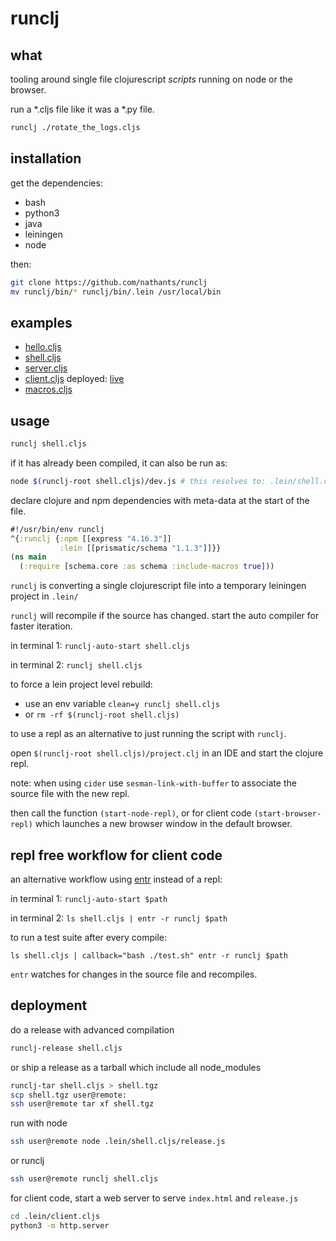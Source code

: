 # runclj

## what

tooling around single file clojurescript *scripts* running on node or the browser.

run a *.cljs file like it was a *.py file.

``` bash
runclj ./rotate_the_logs.cljs
```

## installation

get the dependencies:
- bash
- python3
- java
- leiningen
- node

then:
```bash
git clone https://github.com/nathants/runclj
mv runclj/bin/* runclj/bin/.lein /usr/local/bin
```

## examples

- [hello.cljs](https://github.com/nathants/runclj/blob/master/examples/hello.cljs)
- [shell.cljs](https://github.com/nathants/runclj/blob/master/examples/shell.cljs)
- [server.cljs](https://github.com/nathants/runclj/blob/master/examples/server.cljs)
- [client.cljs](https://github.com/nathants/runclj/blob/master/examples/client.cljs) deployed: [live](https://nathants.com/client.cljs/)
- [macros.cljs](https://github.com/nathants/runclj/blob/master/examples/macros.cljs)

## usage

``` bash
runclj shell.cljs
```

if it has already been compiled, it can also be run as:

``` bash
node $(runclj-root shell.cljs)/dev.js # this resolves to: .lein/shell.cljs/dev.js
```

declare clojure and npm dependencies with meta-data at the start of the file.

``` clojure
#!/usr/bin/env runclj
^{:runclj {:npm [[express "4.16.3"]]
           :lein [[prismatic/schema "1.1.3"]]}}
(ns main
  (:require [schema.core :as schema :include-macros true]))
```

`runclj` is converting a single clojurescript file into a temporary leiningen project in `.lein/`

`runclj` will recompile if the source has changed. start the auto compiler for faster iteration.

in terminal 1: `runclj-auto-start shell.cljs`

in terminal 2: `runclj shell.cljs`

to force a lein project level rebuild:

- use an env variable `clean=y runclj shell.cljs`
- or `rm -rf $(runclj-root shell.cljs)`

to use a repl as an alternative to just running the script with `runclj`.

open `$(runclj-root shell.cljs)/project.clj` in an IDE and start the clojure repl.

note: when using `cider` use `sesman-link-with-buffer` to associate the source file with the new repl.

then call the function `(start-node-repl)`, or for client code `(start-browser-repl)` which launches a new browser window in the default browser.

## repl free workflow for client code

an alternative workflow using [entr](http://www.entrproject.org/) instead of a repl:

in terminal 1: `runclj-auto-start $path`

in terminal 2: `ls shell.cljs | entr -r runclj $path`

to run a test suite after every compile:

`ls shell.cljs | callback="bash ./test.sh" entr -r runclj $path`

`entr` watches for changes in the source file and recompiles.

## deployment

do a release with advanced compilation

```bash
runclj-release shell.cljs
```

or ship a release as a tarball which include all node_modules

```bash
runclj-tar shell.cljs > shell.tgz
scp shell.tgz user@remote:
ssh user@remote tar xf shell.tgz
```

run with node

```bash
ssh user@remote node .lein/shell.cljs/release.js
```

or runclj

```bash
ssh user@remote runclj shell.cljs
```

for client code, start a web server to serve `index.html` and `release.js`

```bash
cd .lein/client.cljs
python3 -m http.server
```
